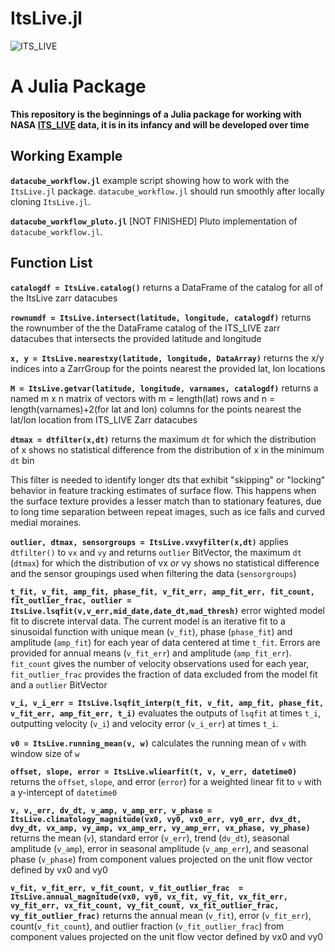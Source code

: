 # ItsLive.jl
![ITS_LIVE](https://its-live-data.s3.amazonaws.com/documentation/ITS_LIVE_logo_transparent_wht.png)

# A Julia Package 
**This repository is the beginnings of a Julia package for working with NASA [ITS_LIVE](https://its-live.jpl.nasa.gov/) data, it is in its infancy and will be developed over time**

## Working Example
**`datacube_workflow.jl`** example script showing how to work with the `ItsLive.jl` package. `datacube_workflow.jl` should run smoothly after locally cloning `ItsLive.jl`.

**`datacube_workflow_pluto.jl`** [NOT FINISHED] Pluto implementation of `datacube_workflow.jl`.

## Function List 
**`catalogdf = ItsLive.catalog()`** returns a DataFrame of the catalog for all of the ItsLive zarr datacubes

**`rownumdf = ItsLive.intersect(latitude, longitude, catalogdf)`** returns the rownumber of the the DataFrame catalog of the ITS_LIVE zarr datacubes that intersects the provided latitude and longitude

**`x, y = ItsLive.nearestxy(latitude, longitude, DataArray)`** returns the x/y indices into a ZarrGroup for the points nearest the provided lat, lon locations

**`M = ItsLive.getvar(latitude, longitude, varnames, catalogdf)`** returns a named m x n matrix of vectors with m = length(lat) rows and n = length(varnames)+2(for lat and lon) columns for the points nearest the lat/lon location from ITS_LIVE Zarr datacubes

**`dtmax = dtfilter(x,dt)`** returns the maximum `dt` for which the distribution of x shows no statistical difference from the distribution of x in the minimum `dt` bin

This filter is needed to identify longer dts that exhibit "skipping" or "locking" behavior in feature tracking estimates of surface flow. This happens when the surface texture provides a lesser match than to stationary features, due to long time separation between repeat images, such as ice falls and curved medial moraines.

**`outlier, dtmax, sensorgroups = ItsLive.vxvyfilter(x,dt)`** applies `dtfilter()` to `vx` and `vy` and returns `outlier` BitVector, the maximum `dt` (`dtmax`) for which the distribution of vx *or* vy shows no statistical difference and the sensor groupings used when filtering the data (`sensorgroups`)

**`t_fit, v_fit, amp_fit, phase_fit, v_fit_err, amp_fit_err, fit_count, fit_outlier_frac, outlier = ItsLive.lsqfit(v,v_err,mid_date,date_dt,mad_thresh)`** error wighted model fit to discrete interval data. The current model is an iterative fit to a sinusoidal function with unique mean (`v_fit`), phase (`phase_fit`) and amplitude (`amp_fit`) for each year of data centered at time `t_fit`. Errors are provided for annual means (`v_fit_err`) and amplitude (`amp_fit_err`). `fit_count` gives the number of velocity observations used for each year,  `fit_outlier_frac` provides the fraction of data excluded from the model fit and a `outlier` BitVector 

**`v_i, v_i_err = ItsLive.lsqfit_interp(t_fit, v_fit, amp_fit, phase_fit, v_fit_err, amp_fit_err, t_i)`** evaluates the outputs of `lsqfit` at times `t_i`, outputting velocity (`v_i`) and velocity error (`v_i_err`) at times `t_i`.

**`v0 = ItsLive.running_mean(v, w)`** calculates the running mean of `v` with window size of `w`

**`offset, slope, error = ItsLive.wliearfit(t, v, v_err, datetime0)`** returns the `offset`, `slope`, and  error (`error`) for a weighted linear fit to `v` with a y-intercept of `datetime0`

 **`v, v,_err, dv_dt, v_amp, v_amp_err, v_phase = ItsLive.climatology_magnitude(vx0, vy0, vx0_err, vy0_err, dvx_dt, dvy_dt, vx_amp, vy_amp, vx_amp_err, vy_amp_err, vx_phase, vy_phase)`** returns the mean (`v`), standard error (`v_err`), trend (`dv_dt`), seasonal amplitude (`v_amp`), error in seasonal amplitude (`v_amp_err`), and seasonal phase (`v_phase`) from component values projected on the unit flow vector defined by vx0 and vy0

  **`v_fit, v_fit_err, v_fit_count, v_fit_outlier_frac  = ItsLive.annual_magnitude(vx0, vy0, vx_fit, vy_fit, vx_fit_err, vy_fit_err, vx_fit_count, vy_fit_count, vx_fit_outlier_frac, vy_fit_outlier_frac)`** returns the annual mean (`v_fit`), error (`v_fit_err`), count(`v_fit_count`), and outlier fraction (`v_fit_outlier_frac`) from component values projected on the unit flow  vector defined by vx0 and vy0

